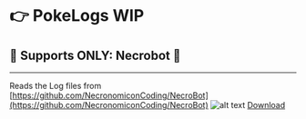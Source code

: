 # :point_right: PokeLogs WIP
## :loudspeaker:  Supports ONLY: Necrobot :loudspeaker:
----
Reads the Log files from 
[https://github.com/NecronomiconCoding/NecroBot](https://github.com/NecronomiconCoding/NecroBot)
![alt text](https://github.com/cannap/PokeLogs/blob/master/assets/image.png?raw=true "Logo Title Text 1")
[Download](https://github.com/cannap/PokeLogs/releases)
